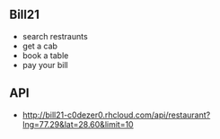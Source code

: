 ## Bill21
* search restraunts
* get a cab
* book a table
* pay your bill

## API 
* http://bill21-c0dezer0.rhcloud.com/api/restaurant?lng=77.29&lat=28.60&limit=10
